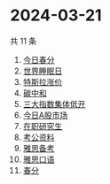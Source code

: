 # 2024-03-21

共 11 条

<!-- BEGIN -->
<!-- 最后更新时间 Thu Mar 21 2024 10:16:12 GMT+0800 (China Standard Time) -->

1. [今日春分](https://www.zhihu.com/search?q=%E4%BB%8A%E6%97%A5%E6%98%A5%E5%88%86)
1. [世界睡眠日](https://www.zhihu.com/search?q=%E4%B8%96%E7%95%8C%E7%9D%A1%E7%9C%A0%E6%97%A5)
1. [特斯拉涨价](https://www.zhihu.com/search?q=%E7%89%B9%E6%96%AF%E6%8B%89%E6%B6%A8%E4%BB%B7)
1. [碳中和](https://www.zhihu.com/search?q=%E7%A2%B3%E4%B8%AD%E5%92%8C)
1. [三大指数集体低开](https://www.zhihu.com/search?q=%E4%B8%89%E5%A4%A7%E6%8C%87%E6%95%B0%E9%9B%86%E4%BD%93%E4%BD%8E%E5%BC%80)
1. [今日A股市场](https://www.zhihu.com/search?q=%E4%BB%8A%E6%97%A5A%E8%82%A1%E5%B8%82%E5%9C%BA)
1. [在职研究生](https://www.zhihu.com/search?q=%E5%9C%A8%E8%81%8C%E7%A0%94%E7%A9%B6%E7%94%9F)
1. [考公资料](https://www.zhihu.com/search?q=%E8%80%83%E5%85%AC%E8%B5%84%E6%96%99)
1. [雅思备考](https://www.zhihu.com/search?q=%E9%9B%85%E6%80%9D%E5%A4%87%E8%80%83)
1. [雅思口语](https://www.zhihu.com/search?q=%E9%9B%85%E6%80%9D%E5%8F%A3%E8%AF%AD)
1. [春分](https://www.zhihu.com/search?q=%E6%98%A5%E5%88%86)

<!-- END -->
